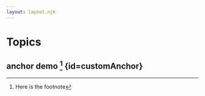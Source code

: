 ```yaml
---
layout: layout.njk
---
```

# Topics

## anchor demo [^1] {id=customAnchor}

[^1]: Here is the footnote
